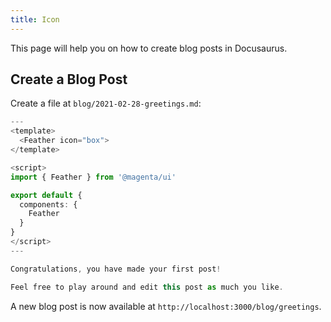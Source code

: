 ```yaml
---
title: Icon
---
```


This page will help you on how to create blog posts in Docusaurus.

## Create a Blog Post

Create a file at `blog/2021-02-28-greetings.md`:

```ts
---
<template>
  <Feather icon="box">
</template>

<script>
import { Feather } from '@magenta/ui'

export default {
  components: {
    Feather
  }
}
</script>
---

Congratulations, you have made your first post!

Feel free to play around and edit this post as much you like.
```

A new blog post is now available at `http://localhost:3000/blog/greetings`.
